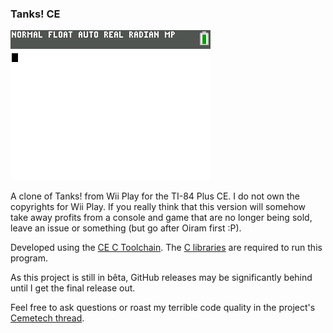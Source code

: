 ### Tanks! CE

![Screenshot](screenshot.png)

A clone of Tanks! from Wii Play for the TI-84 Plus CE.
I do not own the copyrights for Wii Play.
If you really think that this version will somehow take away profits from a console and game that are no longer being sold, leave an issue or something (but go after Oiram first :P).

Developed using the [CE C Toolchain](https://github.com/CE-Programming/toolchain).
The [C libraries](https://github.com/CE-Programming/libraries/releases/latest) are required to run this program. 

As this project is still in bêta, GitHub releases may be significantly behind until I get the final release out.

Feel free to ask questions or roast my terrible code quality in the project's [Cemetech thread](https://www.cemetech.net/forum/viewtopic.php?t=14718).
